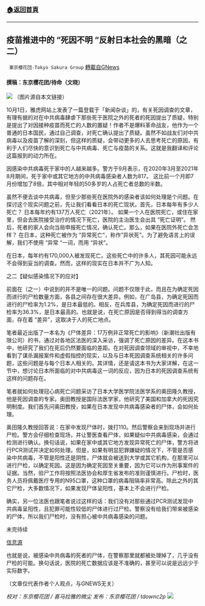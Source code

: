 ###  [:house:返回首頁](https://github.com/ourhimalayas/txt)
---


## 疫苗推进中的 &#8220;死因不明 &#8220;反射日本社会的黑暗（之二）
` 東京櫻花団-Tokyo Sakura Group` [轉載自GNews](https://gnews.org/zh-hans/1568889/)

#### 撰稿：东京樱花团/待命（文晓）
![](https://assets.gnews.org/wp-content/uploads/2021/10/213.png)
（图片源自本文链接）

10月1日，雅虎网站上发表了一篇登载于「新闻杂谈」的，有关死因调查的文章，有理有据的对在中共病毒肆虐下那些死于医院之外的死者的死因提出了质疑，特别是提出了对因接种疫苗而死亡的人数的置疑！作者不是爆料革命战友，他作为一个普通的日本国民，通过自己调查，对死亡确认提出了质疑。虽然不如战友们对中共病毒以及疫苗了解的深刻，但这样的质疑，会带动更多的人去思考死亡的原因，有利于人们尽快的意识到死亡与中共病毒、死亡与疫苗的关系。这就是我翻译和评论这篇报到的动力所在。

因感染中共病毒死于家中的人越来越多。警方于9月表示，在2020年3月至2021年8月期间，死于家中或其它地方的中共病毒感染者人数为817。 这比前一个月即7月份增加了8倍，其中相对年轻的50多岁的人占死亡者总数的半数。

虽然不便去谈中共病毒，但至少那些死在医院外的感染者该如何处理是个问题。在探讨这个现实问题之前，先让我们看看日本的死亡现状。首先，日本每年有多少人死亡？ 日本每年约有137万人死亡（2021年）。 如果一个人在医院死亡，或住在家里，但会去医院接受治疗的情况下死亡，医院的主治医生会出具 “死亡证明”。 然后，死者的家人会向当局申报死亡情况，确认死亡。那么，如果在医院外死亡会怎样？ 在日本，这种死亡被作为 “异常死亡”，称作”异状死”。为了避免语言上的误解，我们不使用 “异常 “一词，而用 “异状”。

在日本，每年约有170,000人被发现死亡。这些死亡中的许多人，其死因可能永远不会得到妥当的调查。然而，这样的现实在日本并不广为人知。

之二【疑似感染情况下的应对】

前面在（之一）中说到的并不是唯一的问题。问题不仅限于此，而且在为确定死因而进行的尸检数量方面，各县之间存在很大差异。例如，在广岛县，为确定死因而进行的尸检率为1.2%，是日本最低的。相反，在兵库县，为确定死因而进行的尸检率为36.3%，是日本最高的。也就是说，在死亡原因是否得到得当的调查方面，存在着 “差异”，这取决于人的死亡地点。

笔者最近出版了一本名为《尸体差异：17万例非正常死亡的影响》（新潮社出版有限公司）的书，通过对各地区法医的深入采访，强调了死亡原因的差异。在这本书中，他研究了我们在死后仍然要面临的差距。在对死因调查领域的审视中，不幸地看到了谋杀漏报案件和虚假指控的现实，以及与日本死因调查系统相关的许多问题，这些问题是与每个日本人相关的。其详情，还是请这本书为大家详解，在这一节中，想讨论日本所面临的对中共病毒这一词的反应，因为日本的死因调查系统有这样的问题存在。

笔者就如何处理冠心病死亡问题采访了日本大学医学院法医学系的奥田隆久教授，他是死因调查的专家。奥田教授是国际法医学家，他研究了美国和加拿大的死因究明制度。我们首先问奥田教授，如果在日本发现中共病毒感染者的尸体，会如何处理。

奥田隆久教授回答说：在家中发现尸体时，拨打110。然后警察会来到现场并进行尸检。警方会仔细检查现场，并让警医查看尸体，如果疑似中共病毒感染，会通过检测进行确认。换句话说，如果在家中或其它地方发现异常死亡的尸体，警方将进行PCR测试并决定如何处理。但是，如果有明显犯罪嫌疑的情况下，不管是否感染中共病毒，不管是阳性还是阴性，尸体就会被送到大学或其它机构，在那里可以进行尸检，以确定死因。这是因为确定死因至关重要，因为它可以作为刑事案件的证据。当然，验尸工作将按照法医协会和厚生省发布的准则谨慎进行。尸检时，医务人员将佩戴医疗专用的N95口罩，这种口罩的病毒阻隔率非常高。除此之外的其它尸检，大多数情况下，如果发现尸体呈阳性，基本上不会进行尸检。

确实，另一位法医也跟笔者说过这样的话：我们没有对那些通过PCR测试发现中共病毒呈阳性，且犯罪可能性较低的尸体进行过尸检。警察没有给我们带来被感染的尸体，所以我们尸检时，没有担心被中共病毒感染的问题。

未完待续

[信息源](https://news.yahoo.co.jp/articles/2ff490aa5bdbc3ce7ed3a3db5a7dfc3040a26bf2?page=1)

也就是说，被感染中共病毒的死者的尸体，在警察那里就都被处理掉了，几乎没有尸检的可能。换句话说，医院的死亡数据应该是不准确的，甚至可以说是远远少于实际数字。

（文章仅代表作者个人观点，与GNEWS无关）

*校对：东京樱花团 / 喜马拉雅的微尘*
*发布：东京樱花团 / tdownc2p*
![](https://assets.gnews.org/wp-content/uploads/2021/08/image0-1-36.jpg)
